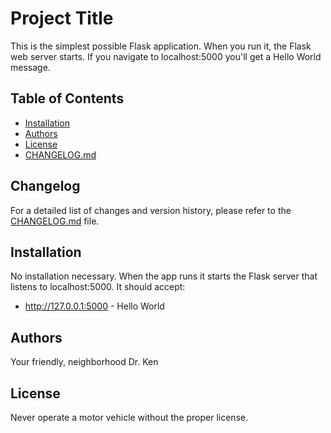 # Project Title

This is the simplest possible Flask application.  When you run it, the Flask web
server starts. If you navigate to localhost:5000 you'll get a Hello World message.

## Table of Contents

- [Installation](#installation)
- [Authors](#authors)
- [License](#license)
- [CHANGELOG.md](CHANGELOG.md)


## Changelog

For a detailed list of changes and version history, please refer to the [CHANGELOG.md](CHANGELOG.md) file.

## Installation

No installation necessary. When the app runs it starts the Flask server that
listens to localhost:5000.  It should accept:

- http://127.0.0.1:5000 - Hello World

## Authors

Your friendly, neighborhood Dr. Ken

## License

Never operate a motor vehicle without the proper license.